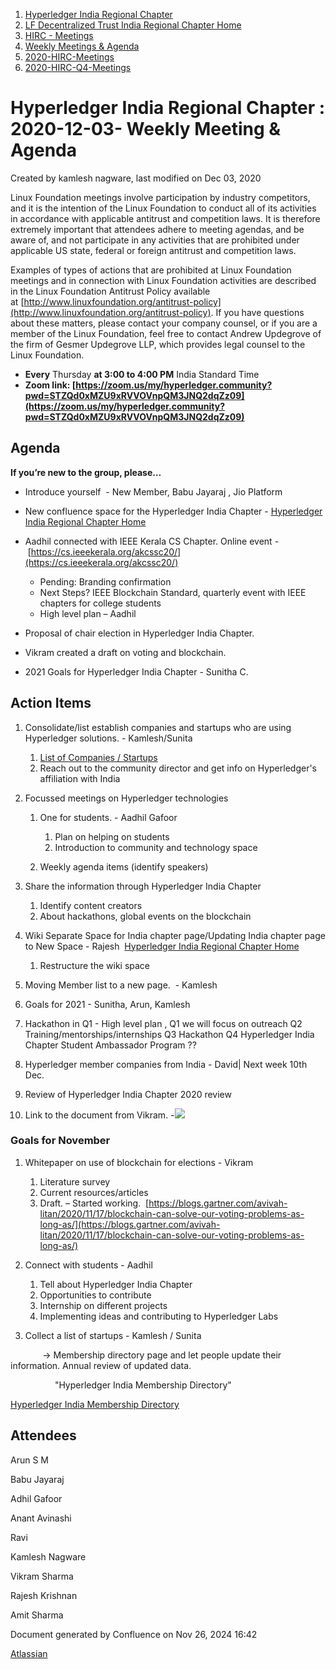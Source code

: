 1. [Hyperledger India Regional Chapter](index.html)
2. [LF Decentralized Trust India Regional Chapter Home](LF-Decentralized-Trust-India-Regional-Chapter-Home_19169282.html)
3. [HIRC - Meetings](HIRC---Meetings_19169350.html)
4. [Weekly Meetings &amp; Agenda](19169352.html)
5. [2020-HIRC-Meetings](2020-HIRC-Meetings_19169301.html)
6. [2020-HIRC-Q4-Meetings](2020-HIRC-Q4-Meetings_19169383.html)

# Hyperledger India Regional Chapter : 2020-12-03- Weekly Meeting &amp; Agenda

Created by kamlesh nagware, last modified on Dec 03, 2020

Linux Foundation meetings involve participation by industry competitors, and it is the intention of the Linux Foundation to conduct all of its activities in accordance with applicable antitrust and competition laws. It is therefore extremely important that attendees adhere to meeting agendas, and be aware of, and not participate in any activities that are prohibited under applicable US state, federal or foreign antitrust and competition laws.

Examples of types of actions that are prohibited at Linux Foundation meetings and in connection with Linux Foundation activities are described in the Linux Foundation Antitrust Policy available at [http://www.linuxfoundation.org/antitrust-policy](http://www.linuxfoundation.org/antitrust-policy). If you have questions about these matters, please contact your company counsel, or if you are a member of the Linux Foundation, feel free to contact Andrew Updegrove of the firm of Gesmer Updegrove LLP, which provides legal counsel to the Linux Foundation.

- **Every** Thursday **at 3:00 to 4:00 PM** India Standard Time
- **Zoom link: [https://zoom.us/my/hyperledger.community?pwd=STZQd0xMZU9xRVVOVnpQM3JNQ2dqZz09](https://zoom.us/my/hyperledger.community?pwd=STZQd0xMZU9xRVVOVnpQM3JNQ2dqZz09)**

## Agenda

**If you’re new to the group, please…**

- Introduce yourself  - New Member, Babu Jayaraj , Jio Platform
- New confluence space for the Hyperledger India Chapter - [Hyperledger India Regional Chapter Home](http://lf-hyperledger.atlassian.net/wiki/display/HIRC/Hyperledger+India+Regional+Chapter+Home)
- Aadhil connected with IEEE Kerala CS Chapter. Online event - [https://cs.ieeekerala.org/akcssc20/](https://cs.ieeekerala.org/akcssc20/)
  
  - Pending: Branding confirmation
  - Next Steps? IEEE Blockchain Standard, quarterly event with IEEE chapters for college students
  - High level plan – Aadhil
- Proposal of chair election in Hyperledger India Chapter.
- Vikram created a draft on voting and blockchain.
- 2021 Goals for Hyperledger India Chapter - Sunitha C.

## Action Items

01. Consolidate/list establish companies and startups who are using Hyperledger solutions. - Kamlesh/Sunita
    
    1. [List of Companies / Startups](https://wiki.hyperledger.org/pages/viewpage.action?pageId=41584732)
    2. Reach out to the community director and get info on Hyperledger's affiliation with India
02. Focussed meetings on Hyperledger technologies
    
    1. One for students. - Aadhil Gafoor
       
       1. Plan on helping on students
       2. Introduction to community and technology space
    2. Weekly agenda items (identify speakers)
03. Share the information through Hyperledger India Chapter
    
    1. Identify content creators
    2. About hackathons, global events on the blockchain
04. Wiki Separate Space for India chapter page/Updating India chapter page to New Space - Rajesh  [Hyperledger India Regional Chapter Home](http://lf-hyperledger.atlassian.net/wiki/display/HIRC/Hyperledger+India+Regional+Chapter+Home)
    
    1. Restructure the wiki space
05. Moving Member list to a new page.  - Kamlesh
06. Goals for 2021 - Sunitha, Arun, Kamlesh
07. Hackathon in Q1 - High level plan , Q1 we will focus on outreach Q2 Training/mentorships/internships Q3 Hackathon Q4 Hyperledger India Chapter Student Ambassador Program ??
08. Hyperledger member companies from India - David| Next week 10th Dec.
09. Review of Hyperledger India Chapter 2020 review
10. Link to the document from Vikram. -[![](plugins/servlet/confluence/placeholder/unknown-macro)](https://drive.google.com/file/d/1rUYM1YqoaldtFfzvQJ79y2GesswHb-Qc/view)

### Goals for November

1. Whitepaper on use of blockchain for elections - Vikram
   
   1. Literature survey
   2. Current resources/articles
   3. Draft. – Started working.  [https://blogs.gartner.com/avivah-litan/2020/11/17/blockchain-can-solve-our-voting-problems-as-long-as/](https://blogs.gartner.com/avivah-litan/2020/11/17/blockchain-can-solve-our-voting-problems-as-long-as/)
2. Connect with students - Aadhil
   
   1. Tell about Hyperledger India Chapter
   2. Opportunities to contribute
   3. Internship on different projects
   4. Implementing ideas and contributing to Hyperledger Labs
3. Collect a list of startups - Kamlesh / Sunita

             → Membership directory page and let people update their information. Annual review of updated data.

                  "Hyperledger India Membership Directory"

[Hyperledger India Membership Directory](https://lf-hyperledger.atlassian.net/wiki/display/CP/Hyperledger+India+Membership+Directory)

## Attendees

Arun S M

Babu Jayaraj

Adhil Gafoor

Anant Avinashi

Ravi 

Kamlesh Nagware

Vikram Sharma

Rajesh Krishnan

Amit Sharma

Document generated by Confluence on Nov 26, 2024 16:42

[Atlassian](http://www.atlassian.com/)
